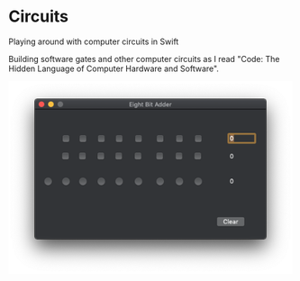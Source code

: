 # Circuits
Playing around with computer circuits in Swift

Building software gates and other computer circuits as I read "Code: The Hidden Language of Computer Hardware and Software".

<p align="center">
<img src="readme-assets/EightBitAdder.png" alt="EightBitAdder">
</p>

